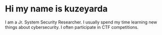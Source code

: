 # Hi my name is kuzeyarda

I am a Jr. System Security Researcher. I usually spend my time learning new things about cybersecurity. I often participate in CTF competitions.
